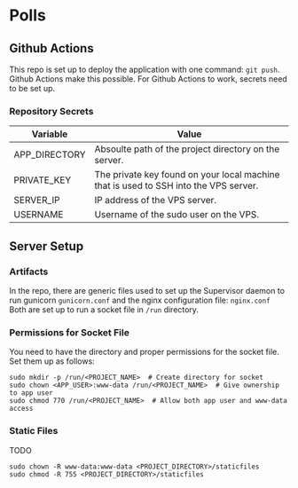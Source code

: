 # Polls

## Github Actions

This repo is set up to deploy the application with one command: `git push`. Github Actions make this possible. For Github Actions to work, secrets need to be set up.

### Repository Secrets

| Variable | Value |
| ----------- | ----------- |
| APP_DIRECTORY | Absoulte path of the project directory on the server.        |
|PRIVATE_KEY | The private key found on your local machine that is used to SSH into the VPS server.
| SERVER_IP | IP address of the VPS server.|
| USERNAME | Username of the sudo user on the VPS.


## Server Setup

### Artifacts

In the repo, there are generic files used to set up the Supervisor daemon to run gunicorn `gunicorn.conf` and the nginx configuration file: `nginx.conf` Both are set up to run a socket file in `/run` directory.

### Permissions for Socket File

You need to have the directory and proper permissions for the socket file. Set them up as follows:

    sudo mkdir -p /run/<PROJECT_NAME>  # Create directory for socket
    sudo chown <APP_USER>:www-data /run/<PROJECT_NAME>  # Give ownership to app user
    sudo chmod 770 /run/<PROJECT_NAME>  # Allow both app user and www-data access

### Static Files

TODO

    sudo chown -R www-data:www-data <PROJECT_DIRECTORY>/staticfiles
    sudo chmod -R 755 <PROJECT_DIRECTORY>/staticfiles
